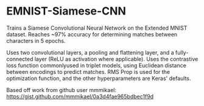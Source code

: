# EMNIST-Siamese-CNN

Trains a Siamese Convolutional Neural Network on the Extended MNIST dataset.
Reaches ~97% accuracy for determining matches between characters in 5 epochs.

Uses two convolutional layers, a pooling and flattening layer, and a fully-connected layer (ReLU as activation where applicable). Uses the contrastive loss function commonlyused in triplet models, using Euclidean distance between encodings to predict matches. RMS Prop is used for the optimization function, and the other hyperparameters are Keras' defaults.

Based off work from github user mmmikael: https://gist.github.com/mmmikael/0a3d4fae965bdbec1f9d
